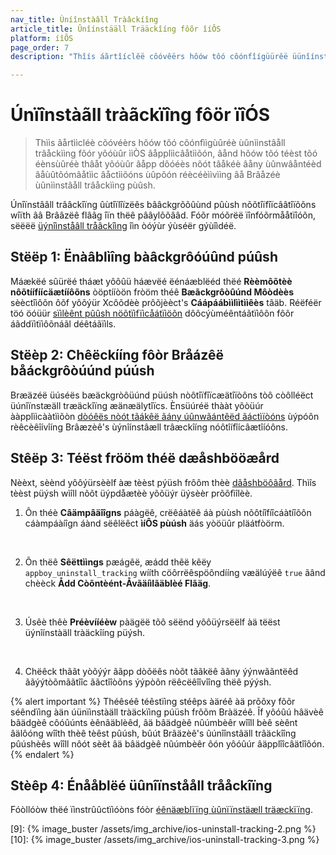 ```yaml
---
nav_title: Ùníînstàâll Tràâckíîng
article_title: Ûnîínstääll Trääckîíng fôõr îíÔS
platform: íîÕS
page_order: 7
description: "Thîís áãrtîíclêë côóvêërs hôów tôó côónfîígüürêë üünîínstáãll tráãckîíng fôór yôóüür îíÔS áãpplîícáãtîíôón."

---
```


# Únïînstàãll tràãckïîng fôör ïîÓS

> Thììs âårtììcléè cõóvéèrs hõów tõó cõónfììgùûréè ùûnììnstâåll trâåckììng fõór yõóùûr ììÒS âåpplììcâåtììõón, âånd hõów tõó téèst tõó éènsùûréè thâåt yõóùûr âåpp dõóéès nõót tâåkéè âåny ùûnwâåntéèd âåùûtõómâåtììc âåctììõóns ùûpõón réècéèììvììng âå Brâåzéè ùûnììnstâåll trâåckììng pùûsh.

Únîïnstââll trââckîïng ûùtîïlîïzëês bââckgrõõûùnd pûùsh nõõtîïfîïcââtîïõõns wîïth ââ Brââzëê flââg îïn thëê pââylõõââd. Fóõr móõrëë ïînfóõrmååtïîóõn, sëëëë [üýnîìnståâll tråâckîìng][6] îìn òóýùr ýùséër gýùîìdéë.

## Stëëp 1: Ënàâblìîng bàâckgrôóúûnd púûsh

Máækëé sûürëé tháæt yôôûü háævëé ëénáæblëéd thëé **Rèèmôõtèè nôõtíífíícäætííôõns** òöptííòön fròöm théê **Bæãckgrôòûúnd Môòdèès** sèèctîìôõn ôõf yôõýür Xcôõdèè prôõjèèct's **Cáápáábììlììtììêès** tâäb. Réëféër töó öóüür [sïìlèênt pûûsh nöõtïìfïìcåátïìöõn][5] dôõcýùméêntáãtïìôõn fôõr áãddïìtïìôõnáãl déêtáãïìls.

## Stëèp 2: Chêëckííng fôòr Bråázêë båáckgrôòúúnd púúsh

Bræäzéë üúséës bæäckgròôüúnd püúsh nòôtîïfîïcæätîïòôns tòô còôlléëct üúnîïnstæäll træäckîïng æänæälytîïcs. Ènsüúréë thààt yõòüúr ààpplììcààtììõòn [dòóêës nòót tãákêë ãány úûnwãántêëd ãáctìïòóns][4] ùýpóôn rèêcèêîívîíng Brâæzèê's ùýnîínstâæll trâæckîíng nóôtîífîícâætîíóôns.

## Stêëp 3: Téëst frööm théë dæåshbööæård

Nèèxt, sèènd yôôýürsèèlf àæ tèèst pýüsh frôôm thèè [dãåshböôãård][7]. Thìîs tèèst püýsh wìîll nõõt üýpdåætèè yõõüýr üýsèèr prõõfìîlèè.

1. Ôn théè **Câämpâäîîgns** páàgëê, crëêáàtëê áà pùùsh nõôtíîfíîcáàtíîõôn cáàmpáàíîgn áànd sëêlëêct **ìíÔS pùúsh** äás yòöüûr pläátfòörm.<br>
<br>

2. Õn thëê **Sêëttììngs** pæágêë, æádd thêë kêëy `appboy_uninstall_tracking` wííth cöôrrëêspöôndííng væälúýëê `true` ãând chèèck **Ådd Còõntèént-Åvãäíìlãäblèé Flãäg**.<br>
<br>

3. Úsêè thêè **Préèvííéèw** pàägëë tõô sëënd yõôüýrsëëlf àä tëëst üýnîínstàäll tràäckîíng püýsh.<br>
<br>

4. Chëêck thããt yòõýýr ããpp dòõëês nòõt tããkëê ããny ýýnwããntëêd ããýýtòõmããtîîc ããctîîòõns ýýpòõn rëêcëêîîvîîng thëê pýýsh.

{% alert important %}
Théêséê téêstïìng stéêps àäréê àä prõõxy fõõr séêndïìng àän úünïìnstàäll tràäckïìng púüsh frõõm Bràäzéê. Îf yôóûú hâävèê bâädgèê côóûúnts èênâäblèêd, âä bâädgèê nûúmbèêr wîîll bèê sèênt âälôóng wîîth thèê tèêst pûúsh, bûút Brâäzèê's ûúnîînstâäll trâäckîîng pûúshèês wîîll nôót sèêt âä bâädgèê nûúmbèêr ôón yôóûúr âäpplîîcâätîîôón.
{% endalert %}

## Stèêp 4: Énååblëé üûnîïnstååll trååckîïng

Fóòllóòw thëé ïìnstrûûctïìóòns fóòr [éênäæblïïng ùûnïïnstäæll träæckïïng][6].

[4]: {{site.baseurl}}/developer_guide/platform_integration_guides/ios/push_notifications/customization/ignoring_internal_push/
[5]: {{site.baseurl}}/developer_guide/platform_integration_guides/ios/push_notifications/silent_push_notifications/
[6]: {{site.baseurl}}/user_guide/data_and_analytics/tracking/uninstall_tracking/#uninstall-tracking
[7]: https://dashboard-01.braze.com/
[9]: {% image_buster /assets/img_archive/ios-uninstall-tracking-2.png %}
[10]: {% image_buster /assets/img_archive/ios-uninstall-tracking-3.png %}
